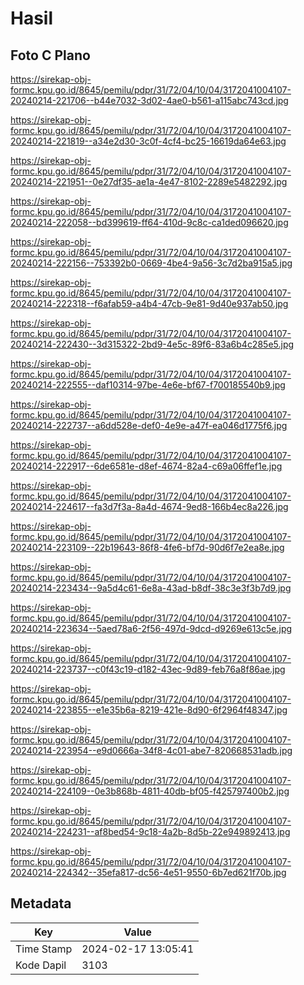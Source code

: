 # Hasil

## Foto C Plano

https://sirekap-obj-formc.kpu.go.id/8645/pemilu/pdpr/31/72/04/10/04/3172041004107-20240214-221706--b44e7032-3d02-4ae0-b561-a115abc743cd.jpg

https://sirekap-obj-formc.kpu.go.id/8645/pemilu/pdpr/31/72/04/10/04/3172041004107-20240214-221819--a34e2d30-3c0f-4cf4-bc25-16619da64e63.jpg

https://sirekap-obj-formc.kpu.go.id/8645/pemilu/pdpr/31/72/04/10/04/3172041004107-20240214-221951--0e27df35-ae1a-4e47-8102-2289e5482292.jpg

https://sirekap-obj-formc.kpu.go.id/8645/pemilu/pdpr/31/72/04/10/04/3172041004107-20240214-222058--bd399619-ff64-410d-9c8c-ca1ded096620.jpg

https://sirekap-obj-formc.kpu.go.id/8645/pemilu/pdpr/31/72/04/10/04/3172041004107-20240214-222156--753392b0-0669-4be4-9a56-3c7d2ba915a5.jpg

https://sirekap-obj-formc.kpu.go.id/8645/pemilu/pdpr/31/72/04/10/04/3172041004107-20240214-222318--f6afab59-a4b4-47cb-9e81-9d40e937ab50.jpg

https://sirekap-obj-formc.kpu.go.id/8645/pemilu/pdpr/31/72/04/10/04/3172041004107-20240214-222430--3d315322-2bd9-4e5c-89f6-83a6b4c285e5.jpg

https://sirekap-obj-formc.kpu.go.id/8645/pemilu/pdpr/31/72/04/10/04/3172041004107-20240214-222555--daf10314-97be-4e6e-bf67-f700185540b9.jpg

https://sirekap-obj-formc.kpu.go.id/8645/pemilu/pdpr/31/72/04/10/04/3172041004107-20240214-222737--a6dd528e-def0-4e9e-a47f-ea046d1775f6.jpg

https://sirekap-obj-formc.kpu.go.id/8645/pemilu/pdpr/31/72/04/10/04/3172041004107-20240214-222917--6de6581e-d8ef-4674-82a4-c69a06ffef1e.jpg

https://sirekap-obj-formc.kpu.go.id/8645/pemilu/pdpr/31/72/04/10/04/3172041004107-20240214-224617--fa3d7f3a-8a4d-4674-9ed8-166b4ec8a226.jpg

https://sirekap-obj-formc.kpu.go.id/8645/pemilu/pdpr/31/72/04/10/04/3172041004107-20240214-223109--22b19643-86f8-4fe6-bf7d-90d6f7e2ea8e.jpg

https://sirekap-obj-formc.kpu.go.id/8645/pemilu/pdpr/31/72/04/10/04/3172041004107-20240214-223434--9a5d4c61-6e8a-43ad-b8df-38c3e3f3b7d9.jpg

https://sirekap-obj-formc.kpu.go.id/8645/pemilu/pdpr/31/72/04/10/04/3172041004107-20240214-223634--5aed78a6-2f56-497d-9dcd-d9269e613c5e.jpg

https://sirekap-obj-formc.kpu.go.id/8645/pemilu/pdpr/31/72/04/10/04/3172041004107-20240214-223737--c0f43c19-d182-43ec-9d89-feb76a8f86ae.jpg

https://sirekap-obj-formc.kpu.go.id/8645/pemilu/pdpr/31/72/04/10/04/3172041004107-20240214-223855--e1e35b6a-8219-421e-8d90-6f2964f48347.jpg

https://sirekap-obj-formc.kpu.go.id/8645/pemilu/pdpr/31/72/04/10/04/3172041004107-20240214-223954--e9d0666a-34f8-4c01-abe7-820668531adb.jpg

https://sirekap-obj-formc.kpu.go.id/8645/pemilu/pdpr/31/72/04/10/04/3172041004107-20240214-224109--0e3b868b-4811-40db-bf05-f425797400b2.jpg

https://sirekap-obj-formc.kpu.go.id/8645/pemilu/pdpr/31/72/04/10/04/3172041004107-20240214-224231--af8bed54-9c18-4a2b-8d5b-22e949892413.jpg

https://sirekap-obj-formc.kpu.go.id/8645/pemilu/pdpr/31/72/04/10/04/3172041004107-20240214-224342--35efa817-dc56-4e51-9550-6b7ed621f70b.jpg


## Metadata

| Key        | Value               |
| ---------- | ------------------- |
| Time Stamp | 2024-02-17 13:05:41 |
| Kode Dapil | 3103                |




